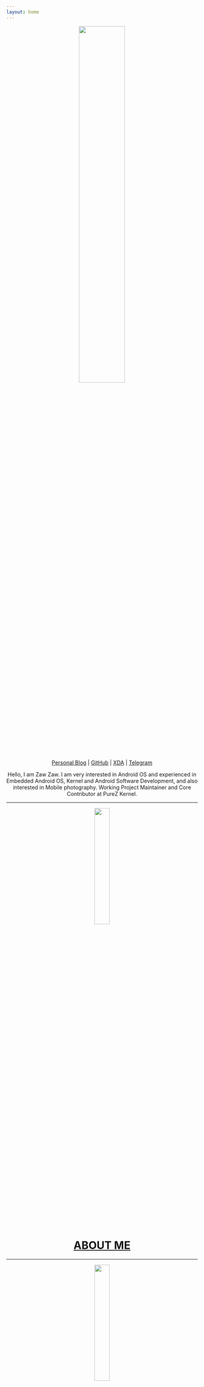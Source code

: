 ```yaml
---
layout: home
---
```


<p align="center"><img src="https://s20.postimg.cc/yxt5lu0zx/Round_Photo-_Zaw_Zaw.png" width="49%" height="49%"/></p>
<p align="center"><a href="https://medium.com/zawzaww">Personal Blog</a> | <a href="https://github.com/zawzaww">GitHub</a> | <a href="https://forum.xda-developers.com/member.php?u=7581611">XDA</a> | <a href="https://t.me/zawzaww">Telegram</a></p>
<p align="center">Hello, I am Zaw Zaw. I am very interested in Android OS and experienced in Embedded Android OS, Kernel and Android Software Development, and also interested in Mobile photography. Working Project Maintainer and Core Contributor at PureZ Kernel.</p>

---

<p align="center"><img src="https://s20.postimg.cc/vbse5qvn1/about.png" width="28%" height="28%"/></p>
<h1 align="center"><a href="https://zawzaww.github.io/about">ABOUT ME</a></h1>

---

<p align="center"><img src="https://s20.postimg.cc/jmvxjyhwd/medium-blog.png" width="28%" height="28%"/></p>
<h1 align="center"><a href="https://medium.com/zawzaww">BLOG</a></h1>

---

<p align="center"><img src="https://s20.postimg.cc/bh6cjmo59/photography.png" width="28%" height="28%"/></p>
<h1 align="center"><a href="https://zawzaww.github.io/photography">PHOTOGRAPHY</a></h1>

---

<p align="center"><img src="https://s20.postimg.cc/ifn1owg3x/work-android.png" width="28%" height="28%"/></p>
<h1 align="center"><a href="https://zawzaww.github.io/work">MY WORK</a></h1>

---

<p align="center"><img src="https://s20.postimg.cc/ib2l1eq25/contact.png" width="28%" height="28%"/></p>
<h1 align="center"><a href="https://zawzaww.github.io/contact">CONTACT</a></h1>

